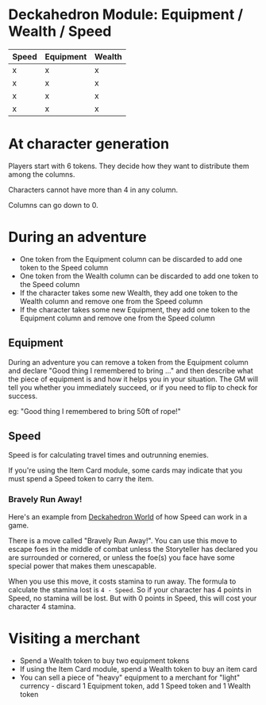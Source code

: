 # Deckahedron Module: Equipment / Wealth / Speed


Speed | Equipment | Wealth  |
------|-----------|---------|
x     | x         | x       |
x     | x         | x       |
x     | x         | x       |
x     | x         | x       |


# At character generation

Players start with 6 tokens. They decide how they want to distribute
them among the columns.

Characters cannot have more than 4 in any column.

Columns can go down to 0.

# During an adventure

* One token from the Equipment column can be discarded to add one
  token to the Speed column
* One token from the Wealth column can be discarded to add one token
  to the Speed column
* If the character takes some new Wealth, they add one token to the
  Wealth column and remove one from the Speed column
* If the character takes some new Equipment, they add one token to the
  Equipment column and remove one from the Speed column


## Equipment

During an adventure you can remove a token from the Equipment column and
declare "Good thing I remembered to bring ..." and then describe what the
piece of equipment is and how it helps you in your situation.  The GM
will tell you whether you immediately succeed, or if you need to flip to
check for success.

eg: "Good thing I remembered to bring 50ft of rope!"


## Speed

Speed is for calculating travel times and outrunning enemies.

If you're using the Item Card module, some cards may indicate that you
must spend a Speed token to carry the item.


### Bravely Run Away!

Here's an example from
[Deckahedron World](mod_deckahedron_world.md)
of how Speed can work in a game.

There is a move called "Bravely Run Away!". You can use this move to escape
foes in the middle of combat unless the Storyteller has declared you are
surrounded or cornered, or unless the foe(s) you face have some special
power that makes them unescapable.

When you use this move, it costs stamina to run away.  The formula to
calculate the stamina lost is `4 - Speed`.  So if your character has 4
points in Speed, no stamina will be lost. But with 0 points in Speed,
this will cost your character 4 stamina.


# Visiting a merchant

* Spend a Wealth token to buy two equipment tokens
* If using the Item Card module, spend a Wealth token to buy an item card
* You can sell a piece of "heavy" equipment to a merchant for "light"
  currency - discard 1 Equipment token, add 1 Speed token and 1 Wealth
  token

